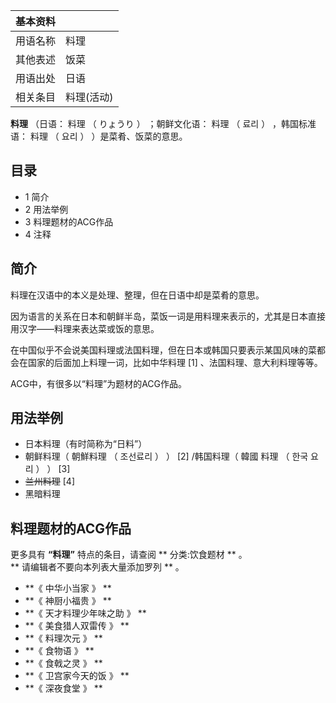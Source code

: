 |  **基本资料**  ||
|---|---|
|用语名称  |  料理   |
|其他表述  |  饭菜   |
|用语出处  |  日语   |
|相关条目  |  料理(活动)   |
  
**料理** （日语：  料理  （  りょうり  ）  ；朝鲜文化语：  料理  （  료리  ）  ，韩国标准语：  料理  （  요리  ）
）是菜肴、饭菜的意思。

##  目录

  * 1  简介 
  * 2  用法举例 
  * 3  料理题材的ACG作品 
  * 4  注释 

##  简介

料理在汉语中的本义是处理、整理，但在日语中却是菜肴的意思。

因为语言的关系在日本和朝鲜半岛，菜饭一词是用料理来表示的，尤其是日本直接用汉字——料理来表达菜或饭的意思。

在中国似乎不会说美国料理或法国料理，但在日本或韩国只要表示某国风味的菜都会在国家的后面加上料理一词，比如中华料理  [1]  、法国料理、意大利料理等等。

ACG中，有很多以“料理”为题材的ACG作品。

##  用法举例

  * 日本料理（有时简称为“日料”） 
  * 朝鲜料理（  朝鮮料理  （  조선료리  ）  ）  [2]  /韩国料理（  韓國 料理  （  한국 요리  ）  ）  [3] 
  * ~~兰州料理~~ [4] 
  * 黑暗料理 

##  料理题材的ACG作品

更多具有 **“料理”** 特点的条目，请查阅 ** 分类:饮食题材  ** 。  
** 请编辑者不要向本列表大量添加罗列  ** 。

  * **《 中华小当家  》 **
  * **《 神厨小福贵  》 **
  * **《 天才料理少年味之助  》 **
  * **《 美食猎人双雷传  》 **
  * **《 料理次元  》 **
  * **《 食物语  》 **
  * **《 食戟之灵  》 **
  * **《 卫宫家今天的饭  》 **
  * **《 深夜食堂  》 **
